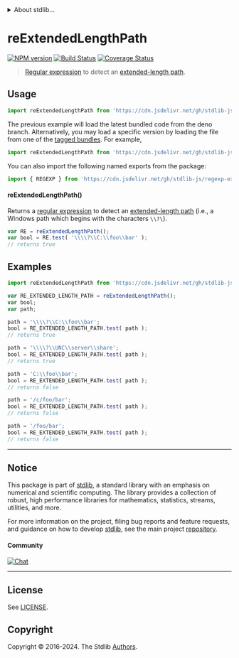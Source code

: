 <!--

@license Apache-2.0

Copyright (c) 2018 The Stdlib Authors.

Licensed under the Apache License, Version 2.0 (the "License");
you may not use this file except in compliance with the License.
You may obtain a copy of the License at

   http://www.apache.org/licenses/LICENSE-2.0

Unless required by applicable law or agreed to in writing, software
distributed under the License is distributed on an "AS IS" BASIS,
WITHOUT WARRANTIES OR CONDITIONS OF ANY KIND, either express or implied.
See the License for the specific language governing permissions and
limitations under the License.

-->


<details>
  <summary>
    About stdlib...
  </summary>
  <p>We believe in a future in which the web is a preferred environment for numerical computation. To help realize this future, we've built stdlib. stdlib is a standard library, with an emphasis on numerical and scientific computation, written in JavaScript (and C) for execution in browsers and in Node.js.</p>
  <p>The library is fully decomposable, being architected in such a way that you can swap out and mix and match APIs and functionality to cater to your exact preferences and use cases.</p>
  <p>When you use stdlib, you can be absolutely certain that you are using the most thorough, rigorous, well-written, studied, documented, tested, measured, and high-quality code out there.</p>
  <p>To join us in bringing numerical computing to the web, get started by checking us out on <a href="https://github.com/stdlib-js/stdlib">GitHub</a>, and please consider <a href="https://opencollective.com/stdlib">financially supporting stdlib</a>. We greatly appreciate your continued support!</p>
</details>

# reExtendedLengthPath

[![NPM version][npm-image]][npm-url] [![Build Status][test-image]][test-url] [![Coverage Status][coverage-image]][coverage-url] <!-- [![dependencies][dependencies-image]][dependencies-url] -->

> [Regular expression][regexp] to detect an [extended-length path][extended-length-path].



<section class="usage">

## Usage

```javascript
import reExtendedLengthPath from 'https://cdn.jsdelivr.net/gh/stdlib-js/regexp-extended-length-path@deno/mod.js';
```
The previous example will load the latest bundled code from the deno branch. Alternatively, you may load a specific version by loading the file from one of the [tagged bundles](https://github.com/stdlib-js/regexp-extended-length-path/tags). For example,

```javascript
import reExtendedLengthPath from 'https://cdn.jsdelivr.net/gh/stdlib-js/regexp-extended-length-path@v0.2.1-deno/mod.js';
```

You can also import the following named exports from the package:

```javascript
import { REGEXP } from 'https://cdn.jsdelivr.net/gh/stdlib-js/regexp-extended-length-path@deno/mod.js';
```

#### reExtendedLengthPath()

Returns a [regular expression][regexp] to detect an [extended-length path][extended-length-path] (i.e., a Windows path which begins with the characters `\\?\`). 

```javascript
var RE = reExtendedLengthPath();
var bool = RE.test( '\\\\?\\C:\\foo\\bar' );
// returns true
```

</section>

<!-- /.usage -->

<section class="examples">

## Examples

<!-- eslint no-undef: "error" -->

```javascript
import reExtendedLengthPath from 'https://cdn.jsdelivr.net/gh/stdlib-js/regexp-extended-length-path@deno/mod.js';

var RE_EXTENDED_LENGTH_PATH = reExtendedLengthPath();
var bool;
var path;

path = '\\\\?\\C:\\foo\\bar';
bool = RE_EXTENDED_LENGTH_PATH.test( path );
// returns true

path = '\\\\?\\UNC\\server\\share';
bool = RE_EXTENDED_LENGTH_PATH.test( path );
// returns true

path = 'C:\\foo\\bar';
bool = RE_EXTENDED_LENGTH_PATH.test( path );
// returns false

path = '/c/foo/bar';
bool = RE_EXTENDED_LENGTH_PATH.test( path );
// returns false

path = '/foo/bar';
bool = RE_EXTENDED_LENGTH_PATH.test( path );
// returns false
```

</section>

<!-- /.examples -->

<!-- Section for related `stdlib` packages. Do not manually edit this section, as it is automatically populated. -->

<section class="related">

</section>

<!-- /.related -->

<!-- Section for all links. Make sure to keep an empty line after the `section` element and another before the `/section` close. -->


<section class="main-repo" >

* * *

## Notice

This package is part of [stdlib][stdlib], a standard library with an emphasis on numerical and scientific computing. The library provides a collection of robust, high performance libraries for mathematics, statistics, streams, utilities, and more.

For more information on the project, filing bug reports and feature requests, and guidance on how to develop [stdlib][stdlib], see the main project [repository][stdlib].

#### Community

[![Chat][chat-image]][chat-url]

---

## License

See [LICENSE][stdlib-license].


## Copyright

Copyright &copy; 2016-2024. The Stdlib [Authors][stdlib-authors].

</section>

<!-- /.stdlib -->

<!-- Section for all links. Make sure to keep an empty line after the `section` element and another before the `/section` close. -->

<section class="links">

[npm-image]: http://img.shields.io/npm/v/@stdlib/regexp-extended-length-path.svg
[npm-url]: https://npmjs.org/package/@stdlib/regexp-extended-length-path

[test-image]: https://github.com/stdlib-js/regexp-extended-length-path/actions/workflows/test.yml/badge.svg?branch=v0.2.1
[test-url]: https://github.com/stdlib-js/regexp-extended-length-path/actions/workflows/test.yml?query=branch:v0.2.1

[coverage-image]: https://img.shields.io/codecov/c/github/stdlib-js/regexp-extended-length-path/main.svg
[coverage-url]: https://codecov.io/github/stdlib-js/regexp-extended-length-path?branch=main

<!--

[dependencies-image]: https://img.shields.io/david/stdlib-js/regexp-extended-length-path.svg
[dependencies-url]: https://david-dm.org/stdlib-js/regexp-extended-length-path/main

-->

[chat-image]: https://img.shields.io/gitter/room/stdlib-js/stdlib.svg
[chat-url]: https://app.gitter.im/#/room/#stdlib-js_stdlib:gitter.im

[stdlib]: https://github.com/stdlib-js/stdlib

[stdlib-authors]: https://github.com/stdlib-js/stdlib/graphs/contributors

[umd]: https://github.com/umdjs/umd
[es-module]: https://developer.mozilla.org/en-US/docs/Web/JavaScript/Guide/Modules

[deno-url]: https://github.com/stdlib-js/regexp-extended-length-path/tree/deno
[deno-readme]: https://github.com/stdlib-js/regexp-extended-length-path/blob/deno/README.md
[umd-url]: https://github.com/stdlib-js/regexp-extended-length-path/tree/umd
[umd-readme]: https://github.com/stdlib-js/regexp-extended-length-path/blob/umd/README.md
[esm-url]: https://github.com/stdlib-js/regexp-extended-length-path/tree/esm
[esm-readme]: https://github.com/stdlib-js/regexp-extended-length-path/blob/esm/README.md
[branches-url]: https://github.com/stdlib-js/regexp-extended-length-path/blob/main/branches.md

[stdlib-license]: https://raw.githubusercontent.com/stdlib-js/regexp-extended-length-path/main/LICENSE

[regexp]: https://developer.mozilla.org/en-US/docs/Web/JavaScript/Guide/Regular_Expressions

[extended-length-path]: https://msdn.microsoft.com/en-us/library/windows/desktop/aa365247(v=vs.85).aspx

</section>

<!-- /.links -->
